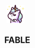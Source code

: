 <p align="center">
  <img src="./unicorn.png" alt="FABLE Logo" width="60" style="vertical-align: middle; margin-right: 10px;">
</p>

<h1 align="center">FABLE</h1>
